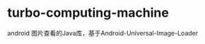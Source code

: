 turbo-computing-machine
=======================

android 图片查看的Java库，基于Android-Universal-Image-Loader
